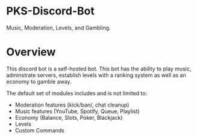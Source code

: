 <p align="center">
  
  # PKS-Discord-Bot
  Music, Moderation, Levels, and Gambling.

</p>

# Overview
This discord bot is a self-hosted bot. This bot has the ability to play music, adminstrate servers, establish levels with a ranking system as well as an economy to gamble away. 

The default set of modules includes and is not limited to:
* Moderation features (kick/ban/, chat cleanup)
* Music features (YouTube, Spotify, Queue, Playlist)
* Economy (Balance, Slots, Poker, Blackjack)
* Levels
* Custom Commands 
